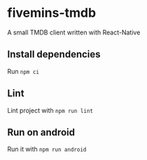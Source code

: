 # fivemins-tmdb

A small TMDB client written with React-Native

## Install dependencies

Run `npm ci`

## Lint

Lint project with `npm run lint`

## Run on android

Run it with `npm run android`
